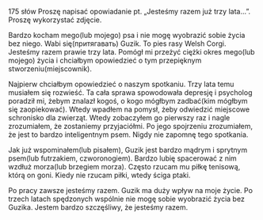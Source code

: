 175 słów Proszę napisać opowiadanie pt. „Jesteśmy razem już trzy lata...”. Proszę wykorzystać zdjęcie.

Bardzo kocham mego(lub mojego) psa i nie mogę wyobrazić sobie życia bez niego. Wabi się(притягавать) Guzik.
To pies rasy Welsh Corgi.
Jesteśmy razem prawie trzy lata. 
Pomógł mi przeżyć ciężki okres mego(lub mojego) życia i chciałbym opowiedzieć o tym przepięknym stworzeniu(miejscownik).

Najpierw chciałbym opowiedzieć o naszym spotkaniu.
Trzy lata temu musiałem się rozwieść.
Ta cała sprawa spowodowała depresję i psycholog poradził mi, żebym znalazł kogoś, o kogo mógłbym zadbać(kim mógłbym się zaopiekować).
Wtedy wpadłem na pomysł, żeby odwiedzić miejscowe schronisko dla zwierząt.
Wtedy zobaczyłem go pierwszy raz i nagle zrozumiałem, że zostaniemy przyjaciółmi.
Po jego spojrzeniu zrozumiałem, że jest to bardzo inteligentnym psem.
Nigdy nie zapomnę tego spotkania.

Jak już wspominałem(lub pisałem), Guzik jest bardzo mądrym i sprytnym psem(lub futrzakiem, czworonogiem). 
Bardzo lubię spacerować z nim wzdłuż morza(lub brzegiem morza). 
Często rzucam mu piłkę tenisową, którą on goni. 
Kiedy nie rzucam piłki, wtedy ściga ptaki.

Po pracy zawsze jesteśmy razem. 
Guzik ma duży wpływ na moje życie. 
Po trzech latach spędzonych wspólnie nie mogę sobie wyobrazić życia bez Guzika. 
Jestem bardzo szczęśliwy, że jesteśmy razem.

